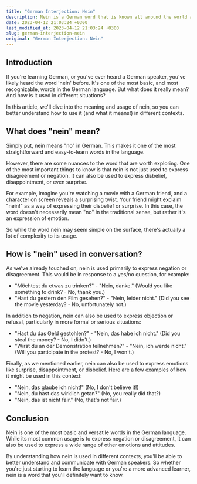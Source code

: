 ```yaml
---
title: "German Interjection: Nein"
description: Nein is a German word that is known all around the world as the most basic way of saying no. Here's everything you need to know about using and understanding the German interjection nein.
date: 2023-04-12 21:03:24 +0300
last_modified_at: 2023-04-12 21:03:24 +0300
slug: german-interjection-nein
original: "German Interjection: Nein"
---
```

## Introduction

If you're learning German, or you've ever heard a German speaker, you've likely heard the word 'nein' before. It's one of the most basic, and most recognizable, words in the German language. But what does it really mean? And how is it used in different situations?

In this article, we'll dive into the meaning and usage of nein, so you can better understand how to use it (and what it means!) in different contexts.

## What does "nein" mean?

Simply put, nein means "no" in German. This makes it one of the most straightforward and easy-to-learn words in the language. 

However, there are some nuances to the word that are worth exploring. One of the most important things to know is that nein is not just used to express disagreement or negation. It can also be used to express disbelief, disappointment, or even surprise.

For example, imagine you're watching a movie with a German friend, and a character on screen reveals a surprising twist. Your friend might exclaim "nein!" as a way of expressing their disbelief or surprise. In this case, the word doesn't necessarily mean "no" in the traditional sense, but rather it's an expression of emotion.

So while the word nein may seem simple on the surface, there's actually a lot of complexity to its usage.

## How is "nein" used in conversation?

As we've already touched on, nein is used primarily to express negation or disagreement. This would be in response to a yes/no question, for example:

* "Möchtest du etwas zu trinken?" - "Nein, danke." (Would you like something to drink? - No, thank you.)
* "Hast du gestern den Film gesehen?" - "Nein, leider nicht." (Did you see the movie yesterday? - No, unfortunately not.)

In addition to negation, nein can also be used to express objection or refusal, particularly in more formal or serious situations:

* "Hast du das Geld gestohlen?" - "Nein, das habe ich nicht." (Did you steal the money? - No, I didn't.)
* "Wirst du an der Demonstration teilnehmen?" - "Nein, ich werde nicht." (Will you participate in the protest? - No, I won't.)

Finally, as we mentioned earlier, nein can also be used to express emotions like surprise, disappointment, or disbelief. Here are a few examples of how it might be used in this context:

* "Nein, das glaube ich nicht!" (No, I don't believe it!)
* "Nein, du hast das wirklich getan?" (No, you really did that?)
* "Nein, das ist nicht fair." (No, that's not fair.)

## Conclusion

Nein is one of the most basic and versatile words in the German language. While its most common usage is to express negation or disagreement, it can also be used to express a wide range of other emotions and attitudes.

By understanding how nein is used in different contexts, you'll be able to better understand and communicate with German speakers. So whether you're just starting to learn the language or you're a more advanced learner, nein is a word that you'll definitely want to know.
